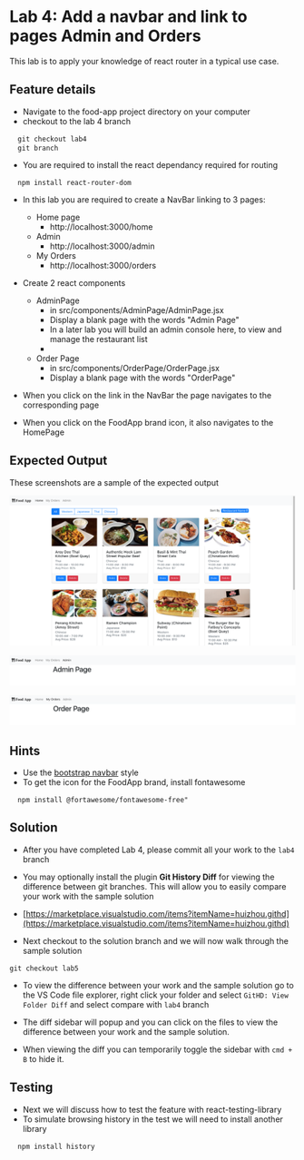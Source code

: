 # Lab 4: Add a navbar and link to pages Admin and Orders

This lab is to apply your knowledge of react router in a typical use case.

## Feature details

- Navigate to the food-app project directory on your computer
- checkout to the lab 4 branch

```
  git checkout lab4
  git branch
```

- You are required to install the react dependancy required for routing

```
  npm install react-router-dom
```

- In this lab you are required to create a NavBar linking to 3 pages:

  - Home page
    - http://localhost:3000/home
  - Admin
    - http://localhost:3000/admin
  - My Orders
    - http://localhost:3000/orders

- Create 2 react components

  - AdminPage
    - in src/components/AdminPage/AdminPage.jsx
    - Display a blank page with the words "Admin Page"
    - In a later lab you will build an admin console here, to view and manage the restaurant list
    -
  - Order Page
    - in src/components/OrderPage/OrderPage.jsx
    - Display a blank page with the words "OrderPage"

- When you click on the link in the NavBar the page navigates to the corresponding page

- When you click on the FoodApp brand icon, it also navigates to the HomePage

## Expected Output

These screenshots are a sample of the expected output

![Home Page](../../../.gitbook/assets/front-end-web-development/react/food-app-labs/lab4-output-1.png)

![Admin Page](../../../.gitbook/assets/front-end-web-development/react/food-app-labs/lab4-output-2.png)

![My Orders page](../../../.gitbook/assets/front-end-web-development/react/food-app-labs/lab4-output-3.png)

## Hints

- Use the [bootstrap navbar](https://getbootstrap.com/docs/4.1/components/navbar/#nav) style
- To get the icon for the FoodApp brand, install fontawesome

```
  npm install @fortawesome/fontawesome-free"
```

## Solution

- After you have completed Lab 4, please commit all your work to the `lab4` branch

- You may optionally install the plugin **Git History Diff** for viewing the difference between git branches. This will allow you to easily compare your work with the sample solution

- [https://marketplace.visualstudio.com/items?itemName=huizhou.githd](https://marketplace.visualstudio.com/items?itemName=huizhou.githd)

- Next checkout to the solution branch and we will now walk through the sample solution

```text
git checkout lab5
```

- To view the difference between your work and the sample solution go to the VS Code file explorer, right click your folder and select `GitHD: View Folder Diff` and select compare with `lab4` branch

- The diff sidebar will popup and you can click on the files to view the difference between your work and the sample solution.

- When viewing the diff you can temporarily toggle the sidebar with `cmd + B` to hide it.

## Testing

- Next we will discuss how to test the feature with react-testing-library
- To simulate browsing history in the test we will need to install another library

```
  npm install history
```
